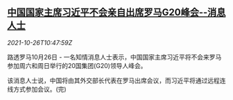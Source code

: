 <!--1635246063000-->
[中国国家主席习近平不会亲自出席罗马G20峰会--消息人士](https://cn.reuters.com/article/xi-g20-summit-1026-sources-idCNKBS2HG18A)
------

<div><i>2021-10-26T10:47:59Z</i></div><p>路透罗马10月26日 - 一名知情消息人士表示，中国国家主席习近平将不会来罗马参加周六和周日举行的20国集团(G20)领导人峰会。</p><p>该消息人士说，中国将由其外交部长代表在罗马出席会议，而习近平将通过远程连线方式参加会议。(完)</p>
